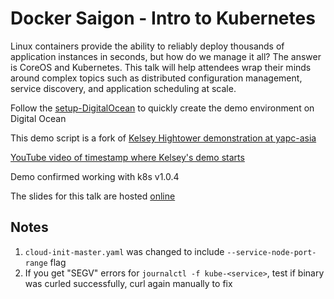 # Docker Saigon - Intro to Kubernetes

Linux containers provide the ability to reliably deploy thousands of application instances in seconds, but how do we manage it all? The answer is CoreOS and Kubernetes. This talk will help attendees wrap their minds around complex topics such as distributed configuration management, service discovery, and application scheduling at scale.

Follow the [setup-DigitalOcean](setup-DigitalOcean) to quickly create the demo environment on Digital Ocean

This demo script is a fork of [Kelsey Hightower demonstration at yapc-asia](https://github.com/kelseyhightower/yapc-asia-2015)

[YouTube video of timestamp where Kelsey's demo starts](https://www.youtube.com/watch?v=-8aUxpVrD40&feature=youtu.be&t=972)

Demo confirmed working with k8s v1.0.4

The slides for this talk are hosted [online](https://goo.gl/lqmklR)

## Notes

1. `cloud-init-master.yaml` was changed to include `--service-node-port-range` flag
1. If you get "SEGV" errors for `journalctl -f kube-<service>`, test if binary was curled successfully, curl again manually to fix
